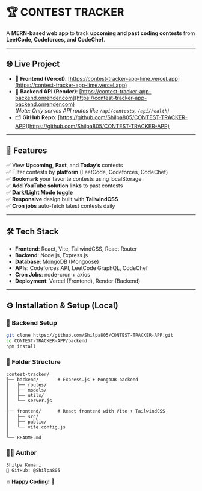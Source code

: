 # 🏆 CONTEST TRACKER

A **MERN-based web app** to track **upcoming and past coding contests** from **LeetCode, Codeforces, and CodeChef**.

---

## 🌐 Live Project

- 🔸 **Frontend (Vercel)**: [https://contest-tracker-app-lime.vercel.app](https://contest-tracker-app-lime.vercel.app)  
- 🔹 **Backend API (Render)**: [https://contest-tracker-app-backend.onrender.com](https://contest-tracker-app-backend.onrender.com)  
  _(Note: Only serves API routes like `/api/contests`, `/api/health`)_ 
- 🗂️ **GitHub Repo**: [https://github.com/Shilpa805/CONTEST-TRACKER-APP](https://github.com/Shilpa805/CONTEST-TRACKER-APP)

---

## 🚀 Features

✅ View **Upcoming**, **Past**, and **Today’s** contests  
✅ Filter contests by **platform** (LeetCode, Codeforces, CodeChef)  
✅ **Bookmark** your favorite contests using localStorage  
✅ **Add YouTube solution links** to past contests  
✅ **Dark/Light Mode toggle**  
✅ **Responsive** design built with **TailwindCSS**  
✅ **Cron jobs** auto-fetch latest contests daily  

---

## 🛠️ Tech Stack

- **Frontend**: React, Vite, TailwindCSS, React Router  
- **Backend**: Node.js, Express.js  
- **Database**: MongoDB (Mongoose)  
- **APIs**: Codeforces API, LeetCode GraphQL, CodeChef  
- **Cron Jobs**: node-cron + axios  
- **Deployment**: Vercel (Frontend), Render (Backend)

---

## ⚙️ Installation & Setup (Local)

### 🔧 Backend Setup

```bash
git clone https://github.com/Shilpa805/CONTEST-TRACKER-APP.git
cd CONTEST-TRACKER-APP/backend
npm install
```

### 📂 Folder Structure
```
contest-tracker/
├── backend/       # Express.js + MongoDB backend
│   ├── routes/
│   ├── models/
│   ├── utils/
│   └── server.js
│
├── frontend/      # React frontend with Vite + TailwindCSS
│   ├── src/
│   ├── public/
│   └── vite.config.js
│
└── README.md
```

### 👩‍💻 Author
```
Shilpa Kumari
📌 GitHub: @Shilpa805
```

🔥 **Happy Coding! 🚀**
